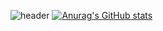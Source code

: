 ![header](https://capsule-render.vercel.app/api?type=waving)
[![Anurag's GitHub stats](https://github-readme-stats.vercel.app/api?username=justkod)](https://github.com/anuraghazra/github-readme-stats)

